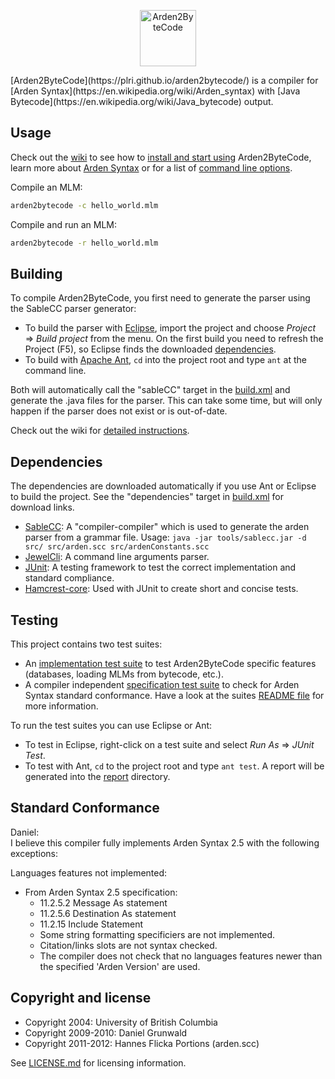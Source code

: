 <p align="center">
<a href="https://plri.github.io/arden2bytecode"><img src="https://plri.github.io/arden2bytecode/images/logo.png" alt="Arden2ByteCode" height="90"></a>
</p>
[Arden2ByteCode](https://plri.github.io/arden2bytecode/) is a compiler for [Arden Syntax](https://en.wikipedia.org/wiki/Arden_syntax) with [Java Bytecode](https://en.wikipedia.org/wiki/Java_bytecode) output.


## Usage
Check out the [wiki](https://github.com/PLRI/arden2bytecode/wiki) to see how to [install and start using](https://github.com/PLRI/arden2bytecode/wiki/Installation) Arden2ByteCode, learn more about [Arden Syntax](https://github.com/PLRI/arden2bytecode/wiki/Basics) or for a list of [command line options](https://github.com/PLRI/arden2bytecode/wiki/Command-Line-Options).

Compile an MLM:
```sh
arden2bytecode -c hello_world.mlm
```

Compile and run an MLM:
```sh
arden2bytecode -r hello_world.mlm
```


## Building
To compile Arden2ByteCode, you first need to generate the parser using the SableCC parser generator:

- To build the parser with [Eclipse](https://eclipse.org/), import the project and choose *Project* &rArr; *Build project* from the menu. On the first build you need to refresh the Project (F5), so Eclipse finds the downloaded [dependencies](#dependencies).  
- To build with [Apache Ant](https://ant.apache.org/), `cd` into the project root and type `ant` at the command line.  

Both will automatically call the "sableCC" target in the [build.xml](build.xml) and generate the .java files for the parser. This can take some time, but will only happen if the parser does not exist or is out-of-date.

Check out the wiki for [detailed instructions](https://github.com/PLRI/arden2bytecode/wiki/Building).


## Dependencies
The dependencies are downloaded automatically if you use Ant or Eclipse to build the project. See the "dependencies" target in [build.xml](build.xml) for download links.

- [SableCC](http://www.sablecc.org/): A "compiler-compiler" which is used to generate the arden parser from a grammar file. Usage: `java -jar tools/sablecc.jar -d src/ src/arden.scc src/ardenConstants.scc`
- [JewelCli](http://jewelcli.lexicalscope.com/): A command line arguments parser.
- [JUnit](http://junit.org/): A testing framework to test the correct implementation and standard compliance.
- [Hamcrest-core](http://hamcrest.org/JavaHamcrest/): Used with JUnit to create short and concise tests.


## Testing
This project contains two test suites:
- An [implementation test suite](test/arden/tests/implementation) to test Arden2ByteCode  specific features (databases, loading MLMs from bytecode, etc.).
- A compiler independent [specification test suite](test/arden/tests/specification) to check for Arden Syntax standard conformance. Have a look at the suites [README file](test/arden/tests/specification/README.md) for more information.

To run the test suites you can use Eclipse or Ant:
- To test in Eclipse, right-click on a test suite and select *Run As* &rArr; *JUnit Test*.  
- To test with Ant, `cd` to the project root and type `ant test`. A report will be generated into the [report](report) directory.


## Standard Conformance
Daniel:  
I believe this compiler fully implements Arden Syntax 2.5 with the following exceptions:

Languages features not implemented:

* From Arden Syntax 2.5 specification:
    * 11.2.5.2 Message As statement
    * 11.2.5.6 Destination As statement
    * 11.2.15 Include Statement
    * Some string formatting specificiers are not implemented.
    * Citation/links slots are not syntax checked.
    * The compiler does not check that no languages features newer than the specified 'Arden Version' are used.


## Copyright and license
- Copyright 2004: University of British Columbia
- Copyright 2009-2010: Daniel Grunwald
- Copyright 2011-2012: Hannes Flicka
Portions (arden.scc)

See [LICENSE.md](LICENSE.md) for licensing information.
